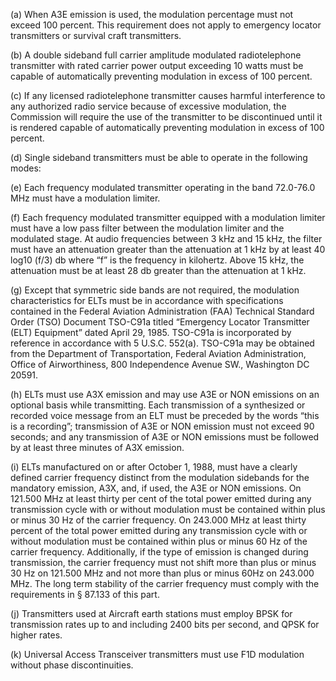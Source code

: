 (a) When A3E emission is used, the modulation percentage must not exceed 100 percent. This requirement does not apply to emergency locator transmitters or survival craft transmitters.

(b) A double sideband full carrier amplitude modulated radiotelephone transmitter with rated carrier power output exceeding 10 watts must be capable of automatically preventing modulation in excess of 100 percent.

(c) If any licensed radiotelephone transmitter causes harmful interference to any authorized radio service because of excessive modulation, the Commission will require the use of the transmitter to be discontinued until it is rendered capable of automatically preventing modulation in excess of 100 percent.

(d) Single sideband transmitters must be able to operate in the following modes:

(e) Each frequency modulated transmitter operating in the band 72.0-76.0 MHz must have a modulation limiter.

(f) Each frequency modulated transmitter equipped with a modulation limiter must have a low pass filter between the modulation limiter and the modulated stage. At audio frequencies between 3 kHz and 15 kHz, the filter must have an attenuation greater than the attenuation at 1 kHz by at least 40 log10 (f/3) db where “f” is the frequency in kilohertz. Above 15 kHz, the attenuation must be at least 28 db greater than the attenuation at 1 kHz.
              

(g) Except that symmetric side bands are not required, the modulation characteristics for ELTs must be in accordance with specifications contained in the Federal Aviation Administration (FAA) Technical Standard Order (TSO) Document TSO-C91a titled “Emergency Locator Transmitter (ELT) Equipment” dated April 29, 1985. TSO-C91a is incorporated by reference in accordance with 5 U.S.C. 552(a). TSO-C91a may be obtained from the Department of Transportation, Federal Aviation Administration, Office of Airworthiness, 800 Independence Avenue SW., Washington DC 20591.

(h) ELTs must use A3X emission and may use A3E or NON emissions on an optional basis while transmitting. Each transmission of a synthesized or recorded voice message from an ELT must be preceded by the words “this is a recording”; transmission of A3E or NON emission must not exceed 90 seconds; and any transmission of A3E or NON emissions must be followed by at least three minutes of A3X emission.

(i) ELTs manufactured on or after October 1, 1988, must have a clearly defined carrier frequency distinct from the modulation sidebands for the mandatory emission, A3X, and, if used, the A3E or NON emissions. On 121.500 MHz at least thirty per cent of the total power emitted during any transmission cycle with or without modulation must be contained within plus or minus 30 Hz of the carrier frequency. On 243.000 MHz at least thirty percent of the total power emitted during any transmission cycle with or without modulation must be contained within plus or minus 60 Hz of the carrier frequency. Additionally, if the type of emission is changed during transmission, the carrier frequency must not shift more than plus or minus 30 Hz on 121.500 MHz and not more than plus or minus 60Hz on 243.000 MHz. The long term stability of the carrier frequency must comply with the requirements in § 87.133 of this part.

(j) Transmitters used at Aircraft earth stations must employ BPSK for transmission rates up to and including 2400 bits per second, and QPSK for higher rates.

(k) Universal Access Transceiver transmitters must use F1D modulation without phase discontinuities.

